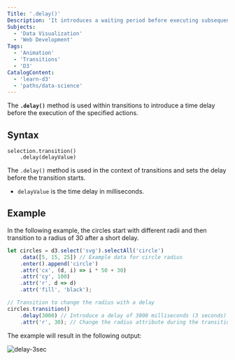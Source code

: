 ```yaml
---
Title: '.delay()'
Description: 'It introduces a waiting period before executing subsequent actions.' 
Subjects: 
  - 'Data Visualization'
  - 'Web Development'
Tags: 
  - 'Animation'
  - 'Transitions'
  - 'D3'
CatalogContent: 
  - 'learn-d3'
  - 'paths/data-science'
---
```


The **`.delay()`** method is used within transitions to introduce a time delay before the execution of the specified actions.

## Syntax

```pseudo
selection.transition()
    .delay(delayValue)
```
The `.delay()` method is used in the context of transitions and sets the delay before the transition starts.
- `delayValue` is the time delay in milliseconds.

## Example

In the following example, the circles start with different radii and then transition to a radius of 30 after a short delay.

```js
let circles = d3.select('svg').selectAll('circle')
    .data([5, 15, 25]) // Example data for circle radius
    .enter().append('circle')
    .attr('cx', (d, i) => i * 50 + 30)
    .attr('cy', 100)
    .attr('r', d => d)
    .attr('fill', 'black');

// Transition to change the radius with a delay
circles.transition()
    .delay(3000) // Introduce a delay of 3000 milliseconds (3 seconds)
    .attr('r', 30); // Change the radius attribute during the transition
```
The example will result in the following output:


![delay-3sec](https://github.com/thomasvlachos/docs/assets/32740965/23bc0cde-44d0-44be-9d17-635d7a9e632d)





